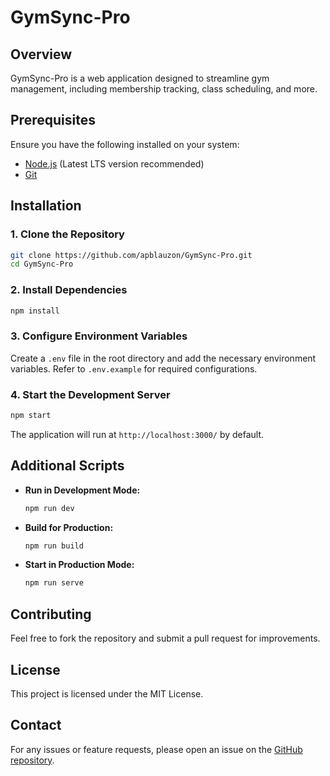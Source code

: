 # GymSync-Pro

## Overview
GymSync-Pro is a web application designed to streamline gym management, including membership tracking, class scheduling, and more.

## Prerequisites
Ensure you have the following installed on your system:
- [Node.js](https://nodejs.org/) (Latest LTS version recommended)
- [Git](https://git-scm.com/)

## Installation

### 1. Clone the Repository
```sh
git clone https://github.com/apblauzon/GymSync-Pro.git
cd GymSync-Pro
```

### 2. Install Dependencies
```sh
npm install
```

### 3. Configure Environment Variables
Create a `.env` file in the root directory and add the necessary environment variables. Refer to `.env.example` for required configurations.

### 4. Start the Development Server
```sh
npm start
```
The application will run at `http://localhost:3000/` by default.

## Additional Scripts
- **Run in Development Mode:**
  ```sh
  npm run dev
  ```
- **Build for Production:**
  ```sh
  npm run build
  ```
- **Start in Production Mode:**
  ```sh
  npm run serve
  ```

## Contributing
Feel free to fork the repository and submit a pull request for improvements.

## License
This project is licensed under the MIT License.

## Contact
For any issues or feature requests, please open an issue on the [GitHub repository](https://github.com/apblauzon/GymSync-Pro/issues).
